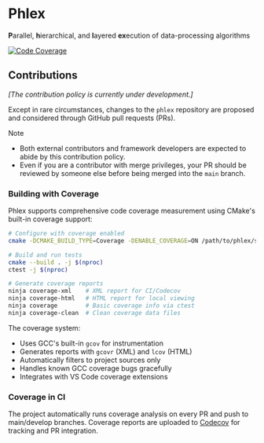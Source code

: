 # Phlex

**P**arallel, **h**ierarchical, and **l**ayered **ex**ecution of data-processing algorithms

[![Code Coverage](https://codecov.io/gh/Framework-R-D/phlex/branch/main/graph/badge.svg)](https://codecov.io/gh/Framework-R-D/phlex)

## Contributions

_[The contribution policy is currently under development.]_

Except in rare circumstances, changes to the `phlex` repository are proposed and considered through GitHub pull requests (PRs).

> [!NOTE]
>
> - Both external contributors and framework developers are expected to abide by this contribution policy.
> - Even if you are a contributor with merge privileges, your PR should be reviewed by someone else before being merged into the `main` branch.

### Building with Coverage

Phlex supports comprehensive code coverage measurement using CMake's built-in coverage support:

```bash
# Configure with coverage enabled
cmake -DCMAKE_BUILD_TYPE=Coverage -DENABLE_COVERAGE=ON /path/to/phlex/source

# Build and run tests
cmake --build . -j $(nproc)
ctest -j $(nproc)

# Generate coverage reports
ninja coverage-xml    # XML report for CI/Codecov
ninja coverage-html   # HTML report for local viewing
ninja coverage        # Basic coverage info via ctest
ninja coverage-clean  # Clean coverage data files
```

The coverage system:

- Uses GCC's built-in `gcov` for instrumentation
- Generates reports with `gcovr` (XML) and `lcov` (HTML)
- Automatically filters to project sources only
- Handles known GCC coverage bugs gracefully
- Integrates with VS Code coverage extensions

### Coverage in CI

The project automatically runs coverage analysis on every PR and push to main/develop branches. Coverage reports are uploaded to [Codecov](https://codecov.io/gh/Framework-R-D/phlex) for tracking and PR integration.

